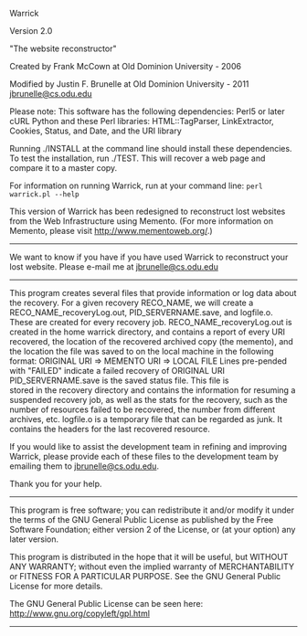 Warrick

Version 2.0

"The website reconstructor"

Created by Frank McCown at Old Dominion University - 2006

Modified by Justin F. Brunelle at Old Dominion University - 2011
jbrunelle@cs.odu.edu

Please note: This software has the following dependencies:
Perl5 or later
cURL
Python
and these Perl libraries: HTML::TagParser, LinkExtractor, Cookies,
	Status, and Date, and the URI library

Running ./INSTALL at the command line should install these dependencies.
To test the installation, run ./TEST. This will recover a web
page and compare it to a master copy.

For information on running Warrick, run at your command line:
 `perl warrick.pl --help`

This version of Warrick has been redesigned to reconstruct lost
websites from the Web Infrastructure using Memento. (For more
information on Memento, please visit http://www.mementoweb.org/.)

**************************************************************

We want to know if you have if you have used Warrick to 
reconstruct your lost website.  Please e-mail me at jbrunelle@cs.odu.edu

**************************************************************

This program creates several files that provide information or 
log data about the recovery. For a given recovery RECO_NAME, we
will create a RECO_NAME_recoveryLog.out, PID_SERVERNAME.save,
and logfile.o. These are created for every recovery job.
RECO_NAME_recoveryLog.out is created in the home warrick
directory, and contains a report of every URI recovered,
the location of the recovered archived copy (the memento), and 
the location the file was saved to on the local machine in the 
following format:
ORIGINAL URI => MEMENTO URI => LOCAL FILE
Lines pre-pended with "FAILED" indicate a failed recovery of
ORIGINAL URI
PID_SERVERNAME.save is the saved status file. This file is  
stored in the recovery directory and contains the information
for resuming a suspended recovery job, as well as the stats
for the recovery, such as the number of resources failed
to be recovered, the number from different archives, etc.
logfile.o is a temporary file that can be regarded as junk.
It contains the headers for the last recovered resource.

If you would like to assist the development team in refining
and improving Warrick, please provide each of these files to
the development team by emailing them to jbrunelle@cs.odu.edu.

Thank you for your help.



**************************************************************





This program is free software; you can redistribute it and/or
modify it under the terms of the GNU General Public License
as published by the Free Software Foundation; either version 2
of the License, or (at your option) any later version.

This program is distributed in the hope that it will be useful,
but WITHOUT ANY WARRANTY; without even the implied warranty of
MERCHANTABILITY or FITNESS FOR A PARTICULAR PURPOSE.  See the
GNU General Public License for more details.

The GNU General Public License can be seen here:
http://www.gnu.org/copyleft/gpl.html

-----------------------------------------------------------


